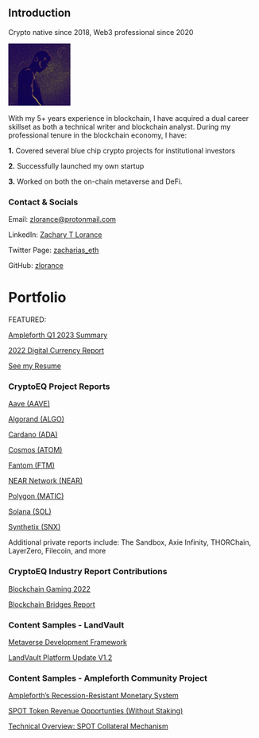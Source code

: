 ## Introduction

Crypto native since 2018, Web3 professional since 2020


![profile_picture](profile-pic.png)


With my 5+ years experience in blockchain, I have acquired a dual career skillset as both a technical writer and blockchain analyst. 
During my professional tenure in the blockchain economy, I have:

**1.** Covered several blue chip crypto projects for institutional investors

**2.** Successfully launched my own startup

**3.** Worked on both the on-chain metaverse and DeFi.


### Contact & Socials

Email: zlorance@protonmail.com

LinkedIn: 
[Zachary T Lorance](https://www.linkedin.com/in/zacharytlorance/)

Twitter Page:
[zacharias_eth](https://twitter.com/zacharias_eth)

GitHub:
[zlorance](https://github.com/zlorance)


# Portfolio

FEATURED:

[Ampleforth Q1 2023 Summary](https://documentingampl.medium.com/documenting-ampl-spot-q1-2023-performance-summary-c82225e19dbe)

[2022 Digital Currency Report](currency-report-2022.pdf)

[See my Resume](resume.pdf)

### CryptoEQ Project Reports

[Aave (AAVE)](https://www.cryptoeq.io/corereports/aave-abridged)

[Algorand (ALGO)](https://www.cryptoeq.io/corereports/algorand-abridged)

[Cardano (ADA)](https://www.cryptoeq.io/corereports/cardano-abridged)

[Cosmos (ATOM)](https://www.cryptoeq.io/corereports/cosmos-abridged)

[Fantom (FTM)](https://www.cryptoeq.io/corereports/fantom-abridged)

[NEAR Network (NEAR)](https://www.cryptoeq.io/corereports/near-protocol-abridged)

[Polygon (MATIC)](https://www.cryptoeq.io/corereports/polygon-abridged)

[Solana (SOL)](https://www.cryptoeq.io/corereports/solana-abridged)

[Synthetix (SNX)](https://www.cryptoeq.io/corereports/synthetix-abridged)

Additional private reports include: The Sandbox, Axie Infinity, THORChain, LayerZero, Filecoin, and more


### CryptoEQ Industry Report Contributions

[Blockchain Gaming 2022](https://www.cryptoeq.io/research/blockchain-gaming-2022)

[Blockchain Bridges Report](https://www.cryptoeq.io/research/bridge-report)




### Content Samples - LandVault

[Metaverse Development Framework](https://landvault.io/blog/build-accelerate-scale)

[LandVault Platform Update V1.2](https://landvault.io/blog/landvault-platform-nov-update)




### Content Samples - Ampleforth Community Project

[Ampleforth’s Recession-Resistant Monetary System](https://documentingampl.medium.com/ampleforths-recession-resistant-monetary-system-reducing-risk-in-crypto-a9689cecf9cd)

[SPOT Token Revenue Opportunties (Without Staking)](https://documentingampl.medium.com/how-the-spot-token-offers-gains-without-staking-dad900a483b4)

[Technical Overview: SPOT Collateral Mechanism](https://documentingampl.medium.com/how-the-spot-token-achieves-a-stable-value-e769f7a94498)


